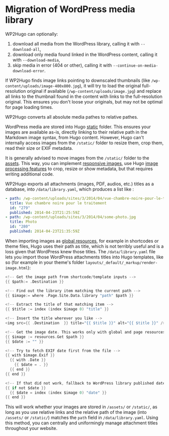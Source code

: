 # Migration of WordPress media library

WP2Hugo can optionally:

1. download all media from the WordPress library, calling it with `--download-all`,
2. download only media found linked in the WordPress content, calling it with `--download-media`,
3. skip media in error (404 or other), calling it with `--continue-on-media-download-error`.

If WP2Hugo finds image links pointing to downscaled thumbnails (like `/wp-content/uploads/image-400x800.jpg`), it will try to load the original full-resolution original if available (`/wp-content/uploads/image.jpg`) and replace all links to the thumbnail found in the content with links to the full-resolution original. This ensures you don't loose your originals, but may not be optimal for page loading times.

WP2Hugo converts all absolute media pathes to relative pathes.

WordPress media are stored into Hugo [static](https://gohugo.io/getting-started/directory-structure/#static) folder. This ensures your images are available as-is, directly linking to their relative path in the Markdown image syntax, from Hugo content. However, Hugo can't internally access images from the `/static/` folder to resize them, crop them, read their size or EXIF metadata.

It is generally advised to move images from the `/static/` folder to the [assets](https://gohugo.io/hugo-pipes/introduction/). This way, you can implement [responsive images](https://discourse.gohugo.io/t/adding-responsive-images-in-shortcode-markdown-and-templates/50122/5), use Hugo [image processing features](https://gohugo.io/content-management/image-processing/) to crop, resize or show metadata, but that requires writing additional code.

WP2Hugo exports all attachments (images, PDF, audios, etc.) titles as a database, into `/data/library.yaml`, which produces a list like :

```yaml
- path: /wp-content/uploads/sites/3/2014/04/vue-chambre-noire-pour-le-traitement.png
  title: Vue chambre noire pour le traitement
  id: "279"
  published: 2014-04-23T21:25:59Z
- path: /wp-content/uploads/sites/3/2014/04/some-photo.jpg
  title: Photo
  id: "280"
  published: 2014-04-23T21:35:59Z
```

When importing images as [global resources](https://gohugo.io/methods/resource/title/#global-resource), for example in shortcodes or theme files, Hugo uses their path as title, which is not terribly useful and is a loss given that WordPress knew those titles. The `/data/library.yaml` file lets you import those WordPress attachments titles into Hugo templates, like so (for example in your theme's folder `layouts/_default/_markup/render-image.html`):

```go
<!-- Get the image path from shortcode/template inputs -->
{{ $path:= .Destination }}

<!-- Find out the library item matching the current path -->
{{ $image:= where .Page.Site.Data.library "path" $path }}

<!-- Extract the title of that matching item -->
{{ $title := index (index $image 0) "title" }}

<!-- Insert the title wherever you like -->
<img src={{ .Destination  }} title="{{ $title }}" alt="{{ $title }}" />

<!-- Get the image date. This works only with global and page resources, aka images not stored into `/static/` -->
{{ $image := resources.Get $path }}
{{ $date := "" }}

<!-- Try to fetch EXIF date first from the file -->
{{ with $image.Exif }}
  {{ with .Date }}
    {{ $date = . }}
  {{ end }}
{{ end }}

<!-- If that did not work, fallback to WordPress library published date -->
{{ if not $date }}
  {{ $date = index (index $image 0) "date" }}
{{ end }}

```

This will work whether your images are stored in `/assets/` or `/static/`, as long as you use relative links and the relative path of the image (into `/assets/` or `/static/`) matches the `path` field in `/data/library.yaml`. Using this method, you can centrally and uniformingly manage attachment titles throughout your website.
